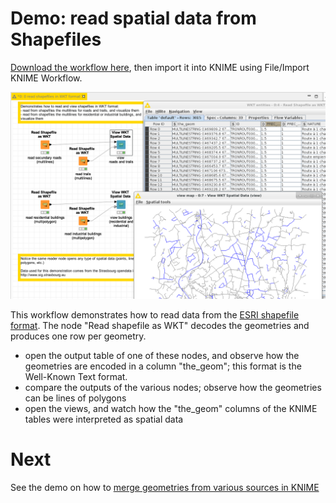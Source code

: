 # Demo: read spatial data from Shapefiles

[Download the workflow here](0_read_shapefiles_in_WKT_format.knwf), then import it into KNIME using File/Import KNIME Workflow. 

![Capture](capture.png)

This workflow demonstrates how to read data from the [ESRI shapefile format](https://en.wikipedia.org/wiki/Shapefile).
The node "Read shapefile as WKT" decodes the geometries and produces one row per geometry.

* open the output table of one of these nodes, and observe how the geometries are encoded in a column "the_geom"; this format is the Well-Known Text format.
* compare the outputs of the various nodes; observe how the geometries can be lines of polygons
* open the views, and watch how the "the_geom" columns of the KNIME tables were interpreted as spatial data 

# Next

See the demo on how to [merge geometries from various sources in KNIME](../../pages/1_merge_shapefiles/index.md)

